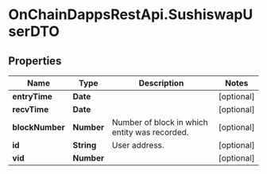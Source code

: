 # OnChainDappsRestApi.SushiswapUserDTO

## Properties

Name | Type | Description | Notes
------------ | ------------- | ------------- | -------------
**entryTime** | **Date** |  | [optional] 
**recvTime** | **Date** |  | [optional] 
**blockNumber** | **Number** | Number of block in which entity was recorded. | [optional] 
**id** | **String** | User address. | [optional] 
**vid** | **Number** |  | [optional] 


